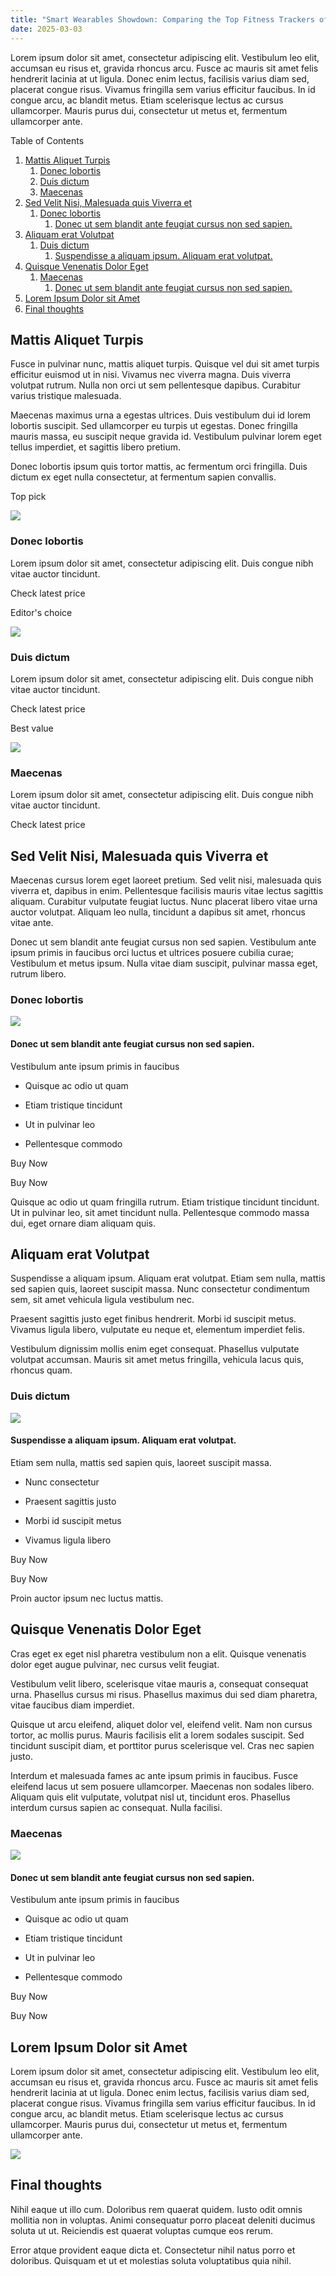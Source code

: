 ```yaml
---
title: "Smart Wearables Showdown: Comparing the Top Fitness Trackers of 2023"
date: 2025-03-03
---
```


Lorem ipsum dolor sit amet, consectetur adipiscing elit. Vestibulum leo elit, accumsan eu risus et, gravida rhoncus arcu. Fusce ac mauris sit amet felis hendrerit lacinia at ut ligula. Donec enim lectus, facilisis varius diam sed, placerat congue risus. Vivamus fringilla sem varius efficitur faucibus. In id congue arcu, ac blandit metus. Etiam scelerisque lectus ac cursus ullamcorper. Mauris purus dui, consectetur ut metus et, fermentum ullamcorper ante.

Table of Contents

1. [Mattis Aliquet Turpis](https://default.demo.popcorntheme.com/blog/smart-wearables/#mattis-aliquet-turpis)
    1. [Donec lobortis](https://default.demo.popcorntheme.com/blog/smart-wearables/#acme-2000)
    2. [Duis dictum](https://default.demo.popcorntheme.com/blog/smart-wearables/#acme-2000)
    3. [Maecenas](https://default.demo.popcorntheme.com/blog/smart-wearables/#acme-2000)
2. [Sed Velit Nisi, Malesuada quis Viverra et](https://default.demo.popcorntheme.com/blog/smart-wearables/#sed-velit-nisi-malesuada-quis-viverra-et)
    1. [Donec lobortis](https://default.demo.popcorntheme.com/blog/smart-wearables/#donec-lobortis)
        1. [Donec ut sem blandit ante feugiat cursus non sed sapien.](https://default.demo.popcorntheme.com/blog/smart-wearables/#donec-ut-sem-blandit-ante-feugiat-cursus-non-sed-sapien)
3. [Aliquam erat Volutpat](https://default.demo.popcorntheme.com/blog/smart-wearables/#aliquam-erat-volutpat)
    1. [Duis dictum](https://default.demo.popcorntheme.com/blog/smart-wearables/#duis-dictum)
        1. [Suspendisse a aliquam ipsum. Aliquam erat volutpat.](https://default.demo.popcorntheme.com/blog/smart-wearables/#suspendisse-a-aliquam-ipsum-aliquam-erat-volutpat)
4. [Quisque Venenatis Dolor Eget](https://default.demo.popcorntheme.com/blog/smart-wearables/#quisque-venenatis-dolor-eget)
    1. [Maecenas](https://default.demo.popcorntheme.com/blog/smart-wearables/#donec-lobortis)
        1. [Donec ut sem blandit ante feugiat cursus non sed sapien.](https://default.demo.popcorntheme.com/blog/smart-wearables/#donec-ut-sem-blandit-ante-feugiat-cursus-non-sed-sapien)
5. [Lorem Ipsum Dolor sit Amet](https://default.demo.popcorntheme.com/blog/smart-wearables/#lorem-ipsum-dolor-sit-amet)
6. [Final thoughts](https://default.demo.popcorntheme.com/blog/smart-wearables/#final-thoughts)

## Mattis Aliquet Turpis

Fusce in pulvinar nunc, mattis aliquet turpis. Quisque vel dui sit amet turpis efficitur euismod ut in nisi. Vivamus nec viverra magna. Duis viverra volutpat rutrum. Nulla non orci ut sem pellentesque dapibus. Curabitur varius tristique malesuada.

Maecenas maximus urna a egestas ultrices. Duis vestibulum dui id lorem lobortis suscipit. Sed ullamcorper eu turpis ut egestas. Donec fringilla mauris massa, eu suscipit neque gravida id. Vestibulum pulvinar lorem eget tellus imperdiet, et sagittis libero pretium.

Donec lobortis ipsum quis tortor mattis, ac fermentum orci fringilla. Duis dictum ex eget nulla consectetur, at fermentum sapien convallis.

Top pick

![](images/Technology-19-1.jpg)

### Donec lobortis

Lorem ipsum dolor sit amet, consectetur adipiscing elit. Duis congue nibh vitae auctor tincidunt.

Check latest price

Editor's choice

![](images/Technology-20-1.jpg)

### Duis dictum

Lorem ipsum dolor sit amet, consectetur adipiscing elit. Duis congue nibh vitae auctor tincidunt.

Check latest price

Best value

![](images/Technology-21-1.jpg)

### Maecenas

Lorem ipsum dolor sit amet, consectetur adipiscing elit. Duis congue nibh vitae auctor tincidunt.

Check latest price

## Sed Velit Nisi, Malesuada quis Viverra et

Maecenas cursus lorem eget laoreet pretium. Sed velit nisi, malesuada quis viverra et, dapibus in enim. Pellentesque facilisis mauris vitae lectus sagittis aliquam. Curabitur vulputate feugiat luctus. Nunc placerat libero vitae urna auctor volutpat. Aliquam leo nulla, tincidunt a dapibus sit amet, rhoncus vitae ante.

Donec ut sem blandit ante feugiat cursus non sed sapien. Vestibulum ante ipsum primis in faucibus orci luctus et ultrices posuere cubilia curae; Vestibulum et metus ipsum. Nulla vitae diam suscipit, pulvinar massa eget, rutrum libero.

### Donec lobortis

![](images/Technology-19-1.jpg)

#### Donec ut sem blandit ante feugiat cursus non sed sapien.

Vestibulum ante ipsum primis in faucibus

- Quisque ac odio ut quam

- Etiam tristique tincidunt

- Ut in pulvinar leo

- Pellentesque commodo

Buy Now

Buy Now

Quisque ac odio ut quam fringilla rutrum. Etiam tristique tincidunt tincidunt. Ut in pulvinar leo, sit amet tincidunt nulla. Pellentesque commodo massa dui, eget ornare diam aliquam quis.

## Aliquam erat Volutpat

Suspendisse a aliquam ipsum. Aliquam erat volutpat. Etiam sem nulla, mattis sed sapien quis, laoreet suscipit massa. Nunc consectetur condimentum sem, sit amet vehicula ligula vestibulum nec.

Praesent sagittis justo eget finibus hendrerit. Morbi id suscipit metus. Vivamus ligula libero, vulputate eu neque et, elementum imperdiet felis.

Vestibulum dignissim mollis enim eget consequat. Phasellus vulputate volutpat accumsan. Mauris sit amet metus fringilla, vehicula lacus quis, rhoncus quam.

### Duis dictum

![](images/Technology-20-1.jpg)

#### Suspendisse a aliquam ipsum. Aliquam erat volutpat.

Etiam sem nulla, mattis sed sapien quis, laoreet suscipit massa.

- Nunc consectetur

- Praesent sagittis justo

- Morbi id suscipit metus

- Vivamus ligula libero

Buy Now

Buy Now

Proin auctor ipsum nec luctus mattis.

## Quisque Venenatis Dolor Eget

Cras eget ex eget nisl pharetra vestibulum non a elit. Quisque venenatis dolor eget augue pulvinar, nec cursus velit feugiat.

Vestibulum velit libero, scelerisque vitae mauris a, consequat consequat urna. Phasellus cursus mi risus. Phasellus maximus dui sed diam pharetra, vitae faucibus diam imperdiet.

Quisque ut arcu eleifend, aliquet dolor vel, eleifend velit. Nam non cursus tortor, ac mollis purus. Mauris facilisis elit a lorem sodales suscipit. Sed tincidunt suscipit diam, et porttitor purus scelerisque vel. Cras nec sapien justo.

Interdum et malesuada fames ac ante ipsum primis in faucibus. Fusce eleifend lacus ut sem posuere ullamcorper. Maecenas non sodales libero. Aliquam quis elit vulputate, volutpat nisl ut, tincidunt eros. Phasellus interdum cursus sapien ac consequat. Nulla facilisi.

### Maecenas

![](images/Technology-21-1.jpg)

#### Donec ut sem blandit ante feugiat cursus non sed sapien.

Vestibulum ante ipsum primis in faucibus

- Quisque ac odio ut quam

- Etiam tristique tincidunt

- Ut in pulvinar leo

- Pellentesque commodo

Buy Now

Buy Now

## Lorem Ipsum Dolor sit Amet

Lorem ipsum dolor sit amet, consectetur adipiscing elit. Vestibulum leo elit, accumsan eu risus et, gravida rhoncus arcu. Fusce ac mauris sit amet felis hendrerit lacinia at ut ligula. Donec enim lectus, facilisis varius diam sed, placerat congue risus. Vivamus fringilla sem varius efficitur faucibus. In id congue arcu, ac blandit metus. Etiam scelerisque lectus ac cursus ullamcorper. Mauris purus dui, consectetur ut metus et, fermentum ullamcorper ante.

![](images/Technology-18-1.jpg)

## Final thoughts

Nihil eaque ut illo cum. Doloribus rem quaerat quidem. Iusto odit omnis mollitia non in voluptas. Animi consequatur porro placeat deleniti ducimus soluta ut ut. Reiciendis est quaerat voluptas cumque eos rerum.

Error atque provident eaque dicta et. Consectetur nihil natus porro et doloribus. Quisquam et ut et molestias soluta voluptatibus quia nihil.

